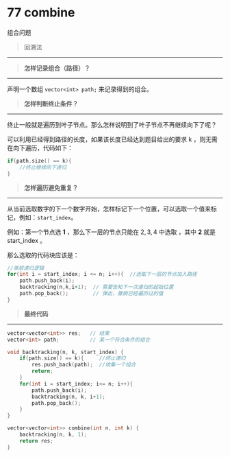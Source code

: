 # 77 combine

组合问题

> 回溯法

---





> **怎样记录组合（路径）？**

---

声明一个数组 `vector<int> path;` 来记录得到的组合。



> **怎样判断终止条件？**

---

终止一般就是遍历到叶子节点。那么怎样说明到了叶子节点不再继续向下了呢？

可以利用已经得到路径的长度，如果该长度已经达到题目给出的要求 k ，则无需在向下遍历，代码如下：

```c++
if(path.size() == k){
    //终止继续向下递归
}
```



> **怎样遍历避免重复？**

---

从当前选取数字的下一个数字开始，怎样标记下一个位置，可以选取一个值来标记，例如：`start_index`。

例如：第一个节点选 **1** ，那么下一层的节点只能在 ${2,3,4}$ 中选取 ，其中 **2** 就是 start_index 。

  

那么选取的代码块应该是：

```c++
//单层递归逻辑
for(int i = start_index; i <= n; i++){  //选取下一层的节点加入路径
    path.push_back(i);
    backtracking(n,k,i+1);  // 需要告知下一次递归的起始位置
    path.pop_back();        // 弹出，撤销已经遍历过的值
}
```



> **最终代码**

---



```c++
vector<vector<int>> res;   // 结果
vector<int> path;          // 某一个符合条件的组合

void backtracking(n, k, start_index) {
    if(path.size() == k){     //终止递归
        res.push_back(path);  //收集一个组合
        return;
    }
    for(int i = start_index; i<= n; i++){
        path.push_back(i);
        backtracking(n, k, i+1);
        path.pop_back();
    }
}

vector<vector<int>> combine(int n, int k) {
    backtracking(n, k, 1);
    return res;
}
```

